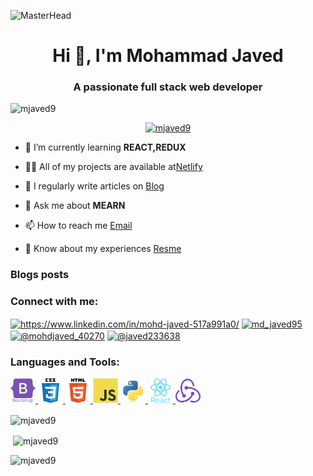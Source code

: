 ![MasterHead](https://media-exp1.licdn.com/dms/image/C4D1BAQHK_XcVi1f4MQ/company-background_10000/0/1607639630421?e=2147483647&v=beta&t=_9FtKJcA9d2CdwIVXRLesSUgYymeUYZ6GlVYi2IxFY0)
<h1 align="center">Hi 👋, I'm Mohammad Javed</h1>
<h3 align="center">A passionate full stack web developer</h3>


<p align="left"> <img src="https://komarev.com/ghpvc/?username=mjaved9&label=Profile%20views&color=0e75b6&style=flat" alt="mjaved9" /> </p>

<p align="center"> <a href="https://github.com/ryo-ma/github-profile-trophy"><img src="https://github-profile-trophy.vercel.app/?username=mjaved9" alt="mjaved9" /></a> </p>

- 🌱 I’m currently learning **REACT,REDUX**

- 👨‍💻 All of my projects are available at[Netlify](https://mohd-javed.netlify.app)

- 📝 I regularly write articles on [Blog](https://medium.com/@mohdjaved_40270)

- 💬 Ask me about **MEARN**

- 📫 How to reach me [Email](**javed233638@gmail.com**)

- 📄 Know about my experiences [Resme](https://drive.google.com/file/d/1qaxjBZiKiM-5mXQFuICUgmFcxn7TnwE5/view?usp=sharing)

### Blogs posts
<!-- BLOG-POST-LIST:START -->
<!-- BLOG-POST-LIST:END -->

<h3 align="left">Connect with me:</h3>
<p align="left">
<a href="https://linkedin.com/in/https://www.linkedin.com/in/mohd-javed-517a991a0/" target="blank"><img align="center" src="https://raw.githubusercontent.com/rahuldkjain/github-profile-readme-generator/master/src/images/icons/Social/linked-in-alt.svg" alt="https://www.linkedin.com/in/mohd-javed-517a991a0/" height="30" width="40" /></a>
<a href="https://instagram.com/md_javed95" target="blank"><img align="center" src="https://raw.githubusercontent.com/rahuldkjain/github-profile-readme-generator/master/src/images/icons/Social/instagram.svg" alt="md_javed95" height="30" width="40" /></a>
<a href="https://medium.com/@mohdjaved_40270" target="blank"><img align="center" src="https://raw.githubusercontent.com/rahuldkjain/github-profile-readme-generator/master/src/images/icons/Social/medium.svg" alt="@mohdjaved_40270" height="30" width="40" /></a>
<a href="https://www.hackerrank.com/@javed233638" target="blank"><img align="center" src="https://raw.githubusercontent.com/rahuldkjain/github-profile-readme-generator/master/src/images/icons/Social/hackerrank.svg" alt="@javed233638" height="30" width="40" /></a>
</p>

<h3 align="left">Languages and Tools:</h3>
<p align="left"> <a href="https://getbootstrap.com" target="_blank" rel="noreferrer"> <img src="https://raw.githubusercontent.com/devicons/devicon/master/icons/bootstrap/bootstrap-plain-wordmark.svg" alt="bootstrap" width="40" height="40"/> </a> <a href="https://www.w3schools.com/css/" target="_blank" rel="noreferrer"> <img src="https://raw.githubusercontent.com/devicons/devicon/master/icons/css3/css3-original-wordmark.svg" alt="css3" width="40" height="40"/> </a> <a href="https://www.w3.org/html/" target="_blank" rel="noreferrer"> <img src="https://raw.githubusercontent.com/devicons/devicon/master/icons/html5/html5-original-wordmark.svg" alt="html5" width="40" height="40"/> </a> <a href="https://developer.mozilla.org/en-US/docs/Web/JavaScript" target="_blank" rel="noreferrer"> <img src="https://raw.githubusercontent.com/devicons/devicon/master/icons/javascript/javascript-original.svg" alt="javascript" width="40" height="40"/> </a> <a href="https://www.python.org" target="_blank" rel="noreferrer"> <img src="https://raw.githubusercontent.com/devicons/devicon/master/icons/python/python-original.svg" alt="python" width="40" height="40"/> </a> <a href="https://reactjs.org/" target="_blank" rel="noreferrer"> <img src="https://raw.githubusercontent.com/devicons/devicon/master/icons/react/react-original-wordmark.svg" alt="react" width="40" height="40"/> </a> <a href="https://redux.js.org" target="_blank" rel="noreferrer"> <img src="https://raw.githubusercontent.com/devicons/devicon/master/icons/redux/redux-original.svg" alt="redux" width="40" height="40"/> </a> </p>

<p aling = "center"><img align="center" src="https://github-readme-stats.vercel.app/api/top-langs?username=mjaved9&show_icons=true&locale=en&layout=compact" alt="mjaved9" /></p>

<p  aling = "center">&nbsp;<img align="center" src="https://github-readme-stats.vercel.app/api?username=mjaved9&show_icons=true&locale=en" alt="mjaved9" /></p>

<p  aling = "center"><img src="https://github-readme-streak-stats.herokuapp.com/?user=mjaved9&" alt="mjaved9" /></p>
